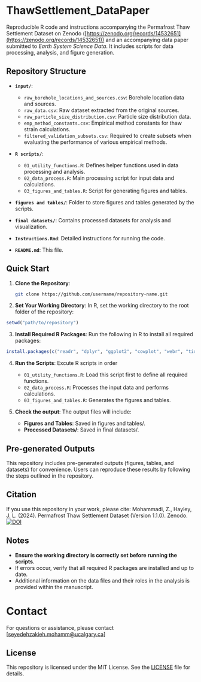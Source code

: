 # ThawSettlement_DataPaper

Reproducible R code and instructions accompanying the Permafrost Thaw Settlement Dataset on Zenodo ([https://zenodo.org/records/14532651](https://zenodo.org/records/14532651)) and an accompanying data paper submitted to _Earth System Science Data_. It includes scripts for data processing, analysis, and figure generation.

## Repository Structure
- **`input/`**:
  - `raw_borehole_locations_and_sources.csv`: Borehole location data and sources.
  - `raw_data.csv`: Raw dataset extracted from the original sources.
  - `raw_particle_size_distribution.csv`: Particle size distribution data.
  - `emp_method_constants.csv`: Empirical method constants for thaw strain calculations.
  - `filtered_validation_subsets.csv`: Required to create subsets when evaluating the performance of various empirical methods.

- **`R scripts/`**:
  - `01_utility_functions.R`: Defines helper functions used in data processing and analysis.
  - `02_data_process.R`: Main processing script for input data and calculations.
  - `03_figures_and_tables.R`: Script for generating figures and tables.

- **`figures and tables/`**: Folder to store figures and tables generated by the scripts.

- **`final datasets/`**: Contains processed datasets for analysis and visualization.

- **`Instructions.Rmd`**: Detailed instructions for running the code.

- **`README.md`**: This file.

## Quick Start
1. **Clone the Repository**:
   ```bash
   git clone https://github.com/username/repository-name.git

   ```

2. **Set Your Working Directory**: In R, set the working directory to the root folder of the repository:
```r
setwd("path/to/repository")
```

3. **Install Required R Packages**: Run the following in R to install all required packages:

```r
install.packages(c("readr", "dplyr", "ggplot2", "cowplot", "webr", "tidyr", "sf"))
```

4. **Run the Scripts**: Excute R scripts in order
   - `01_utility_functions.R`: Load this script first to define all required functions.
   - `02_data_process.R`: Processes the input data and performs calculations.
   - `03_figures_and_tables.R`: Generates the figures and tables.

5. **Check the output**:
   The output files will include:
   - **Figures and Tables**: Saved in figures and tables/.
   - **Processed Datasets/**: Saved in final datasets/.

## Pre-generated Outputs
This repository includes pre-generated outputs (figures, tables, and datasets) for convenience. Users can reproduce these results by following the steps outlined in the repository.

## Citation
If you use this repository in your work, please cite:
Mohammadi, Z., Hayley, J. L. (2024). Permafrost Thaw Settlement Dataset (Version 1.1.0). Zenodo. [![DOI](https://zenodo.org/badge/DOI/10.5281/zenodo.14538524.svg)](https://doi.org/10.5281/zenodo.14538524)


## Notes
- **Ensure the working directory is correctly set before running the scripts.**
- If errors occur, verify that all required R packages are installed and up to date.
- Additional information on the data files and their roles in the analysis is provided within the manuscript.

# Contact
For questions or assistance, please contact [seyedehzakieh.mohamm@ucalgary.ca]

## License
This repository is licensed under the MIT License. See the [LICENSE](LICENSE) file for details.
